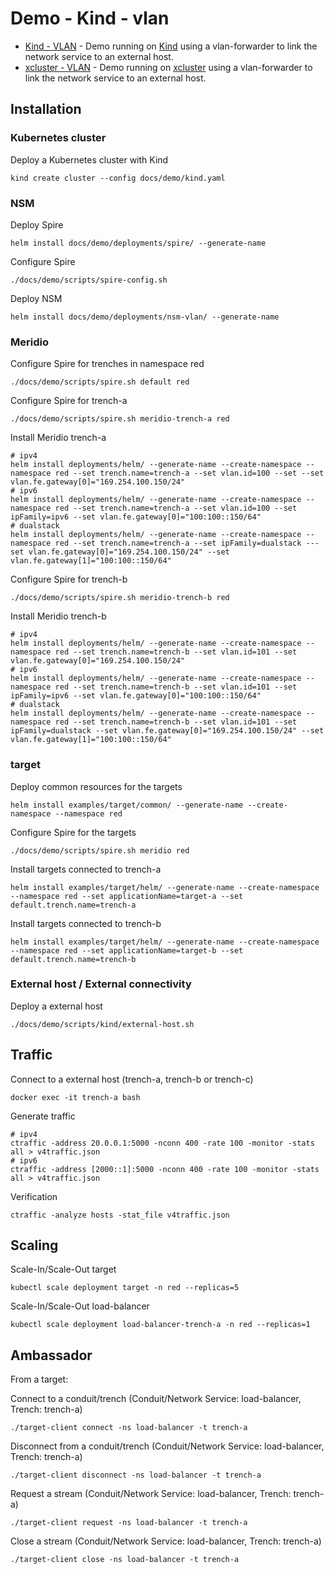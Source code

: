 # Demo - Kind - vlan

* [Kind - VLAN](readme.md) - Demo running on [Kind](https://kind.sigs.k8s.io/) using a vlan-forwarder to link the network service to an external host.
* [xcluster - VLAN](xcluster.md) - Demo running on [xcluster](https://github.com/Nordix/xcluster) using a vlan-forwarder to link the network service to an external host.


## Installation

### Kubernetes cluster

Deploy a Kubernetes cluster with Kind
```
kind create cluster --config docs/demo/kind.yaml
```

### NSM

Deploy Spire
```
helm install docs/demo/deployments/spire/ --generate-name
```

Configure Spire
```
./docs/demo/scripts/spire-config.sh
```

Deploy NSM
```
helm install docs/demo/deployments/nsm-vlan/ --generate-name
```

### Meridio

Configure Spire for trenches in namespace red
```
./docs/demo/scripts/spire.sh default red
```

Configure Spire for trench-a
```
./docs/demo/scripts/spire.sh meridio-trench-a red
```

Install Meridio trench-a
```
# ipv4
helm install deployments/helm/ --generate-name --create-namespace --namespace red --set trench.name=trench-a --set vlan.id=100 --set --set vlan.fe.gateway[0]="169.254.100.150/24"
# ipv6
helm install deployments/helm/ --generate-name --create-namespace --namespace red --set trench.name=trench-a --set vlan.id=100 --set ipFamily=ipv6 --set vlan.fe.gateway[0]="100:100::150/64"
# dualstack
helm install deployments/helm/ --generate-name --create-namespace --namespace red --set trench.name=trench-a --set ipFamily=dualstack ---set vlan.fe.gateway[0]="169.254.100.150/24" --set vlan.fe.gateway[1]="100:100::150/64"
```

Configure Spire for trench-b
```
./docs/demo/scripts/spire.sh meridio-trench-b red
```

Install Meridio trench-b
```
# ipv4
helm install deployments/helm/ --generate-name --create-namespace --namespace red --set trench.name=trench-b --set vlan.id=101 --set vlan.fe.gateway[0]="169.254.100.150/24"
# ipv6
helm install deployments/helm/ --generate-name --create-namespace --namespace red --set trench.name=trench-b --set vlan.id=101 --set ipFamily=ipv6 --set vlan.fe.gateway[0]="100:100::150/64"
# dualstack
helm install deployments/helm/ --generate-name --create-namespace --namespace red --set trench.name=trench-b --set vlan.id=101 --set ipFamily=dualstack --set vlan.fe.gateway[0]="169.254.100.150/24" --set vlan.fe.gateway[1]="100:100::150/64"
```

### target

Deploy common resources for the targets
```
helm install examples/target/common/ --generate-name --create-namespace --namespace red
```

Configure Spire for the targets
```
./docs/demo/scripts/spire.sh meridio red
```

Install targets connected to trench-a
```
helm install examples/target/helm/ --generate-name --create-namespace --namespace red --set applicationName=target-a --set default.trench.name=trench-a
```

Install targets connected to trench-b
```
helm install examples/target/helm/ --generate-name --create-namespace --namespace red --set applicationName=target-b --set default.trench.name=trench-b
```

### External host / External connectivity

Deploy a external host
```
./docs/demo/scripts/kind/external-host.sh
```

## Traffic

Connect to a external host (trench-a, trench-b or trench-c)
```
docker exec -it trench-a bash
```

Generate traffic
```
# ipv4
ctraffic -address 20.0.0.1:5000 -nconn 400 -rate 100 -monitor -stats all > v4traffic.json
# ipv6
ctraffic -address [2000::1]:5000 -nconn 400 -rate 100 -monitor -stats all > v4traffic.json
```

Verification
```
ctraffic -analyze hosts -stat_file v4traffic.json
```

## Scaling

Scale-In/Scale-Out target
```
kubectl scale deployment target -n red --replicas=5
```

Scale-In/Scale-Out load-balancer
```
kubectl scale deployment load-balancer-trench-a -n red --replicas=1
```

## Ambassador

From a target:

Connect to a conduit/trench (Conduit/Network Service: load-balancer, Trench: trench-a)
```
./target-client connect -ns load-balancer -t trench-a
```

Disconnect from a conduit/trench (Conduit/Network Service: load-balancer, Trench: trench-a)
```
./target-client disconnect -ns load-balancer -t trench-a
```

Request a stream (Conduit/Network Service: load-balancer, Trench: trench-a)
```
./target-client request -ns load-balancer -t trench-a
```

Close a stream (Conduit/Network Service: load-balancer, Trench: trench-a)
```
./target-client close -ns load-balancer -t trench-a
```
